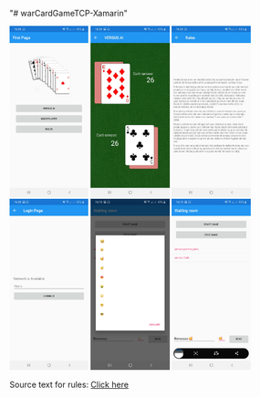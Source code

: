 "# warCardGameTCP-Xamarin" 


<img src="https://raw.githubusercontent.com/petrisorcraciun/warCardGame-ChatTCP-Xamarin/master/images/1.jpg" height="300px">
<img src="https://raw.githubusercontent.com/petrisorcraciun/warCardGame-ChatTCP-Xamarin/master/images/2.jpg" height="300px">
<img src="https://raw.githubusercontent.com/petrisorcraciun/warCardGame-ChatTCP-Xamarin/master/images/3.jpg" height="300px">
<img src="https://raw.githubusercontent.com/petrisorcraciun/warCardGame-ChatTCP-Xamarin/master/images/4.jpg" height="300px">
<img src="https://raw.githubusercontent.com/petrisorcraciun/warCardGame-ChatTCP-Xamarin/master/images/5.jpg" height="300px">
<img src="https://raw.githubusercontent.com/petrisorcraciun/warCardGame-ChatTCP-Xamarin/master/images/6.jpg" height="300px">



Source text for rules:  <a href="http://jocuridincopilarie.ro/razboi/"> Click here </a>
